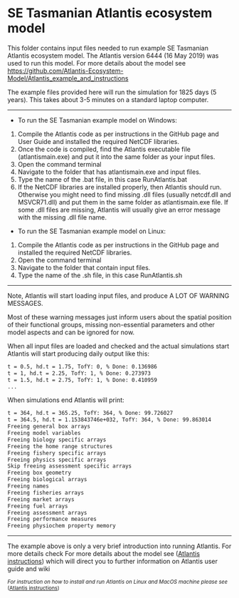 # SE Tasmanian Atlantis ecosystem model
This folder contains input files needed to run example SE Tasmanian Atlantis ecosystem model.
The Atlantis version 6444 (16 May 2019) was used to run this model.
For more details about the model see https://github.com/Atlantis-Ecosystem-Model/Atlantis_example_and_instructions

The example files provided here will run the simulation for 1825 days (5 years). This takes about 3-5 minutes on a standard laptop computer.

___
- To run the SE Tasmanian example model on Windows:

1. Compile the Atlantis code as per instructions in the GitHub page and User Guide and installed the required NetCDF libraries.
2. Once the code is compiled, find the Atlantis executable file (atlantismain.exe) and put it into the same folder as your input files.
3. Open the command terminal
4. Navigate to the folder that has atlantismain.exe and input files.
5. Type the name of the .bat file, in this case RunAtlantis.bat
6. If the NetCDF libraries are installed properly, then Atlantis should run. Otherwise you might need to find missing .dll files (usually netcdf.dll and MSVCR71.dll) and put them in the same folder as atlantismain.exe file. If some .dll files are missing, Atlantis will usually give an error message with the missing .dll file name.


- To run the SE Tasmanian example model on Linux:
1. Compile the Atlantis code as per instructions in the GitHub page and installed the required NetCDF libraries.
2. Open the command terminal
3. Navigate to the folder that contain input files.
4. Type the name of the .sh file, in this case RunAtlantis.sh

___
Note, Atlantis will start loading input files, and produce A LOT OF WARNING MESSAGES.

Most of these warning messages just inform users about the spatial position of their functional groups, missing non-essential parameters
and other model aspects and can be ignored for now.

When all input files are loaded and checked and the actual simulations start Atlantis will start producing daily output like this:
```sh
t = 0.5, hd.t = 1.75, TofY: 0, % Done: 0.136986
t = 1, hd.t = 2.25, TofY: 1, % Done: 0.273973
t = 1.5, hd.t = 2.75, TofY: 1, % Done: 0.410959
...
```

When simulations end Atlantis will print:
```sh
t = 364, hd.t = 365.25, TofY: 364, % Done: 99.726027
t = 364.5, hd.t = 1.153843746e+032, TofY: 364, % Done: 99.863014
Freeing general box arrays
Freeing model variables
Freeing biology specific arrays
Freeing the home range structures
Freeing fishery specific arrays
Freeing physics specific arrays
Skip freeing assessment specific arrays
Freeing box geometry
Freeing biological arrays
Freeing names
Freeing fisheries arrays
Freeing market arrays
Freeing fuel arrays
Freeing assessment arrays
Freeing performance measures
Freeing physiochem property memory
```
___
The example above is only a very brief introduction into running Atlantis. For more details check
For more details about the model see ([Atlantis instructions](https://github.com/Atlantis-Ecosystem-Model/Atlantis_example_and_instructions))
which will direct you to further information on Atlantis user guide and wiki

<sub> *For instruction on how to install and run Atlantis on Linux and MacOS machine please see* ([Atlantis instructions](https://github.com/Atlantis-Ecosystem-Model/Atlantis_example_and_instructions)) </sub>
